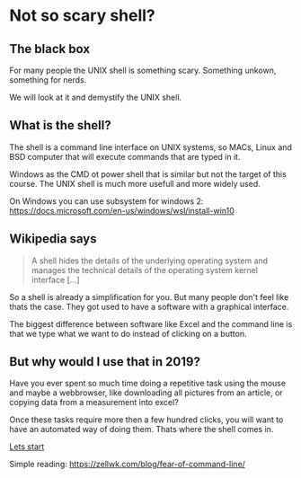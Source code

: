 # Not so scary shell?

## The black box

For many people the UNIX shell is something scary. Something unkown, 
something for nerds.

We will look at it and demystify the UNIX shell.


## What is the shell?
The shell is a command line interface on UNIX systems, so MACs, Linux and BSD
computer that will execute commands that are typed in it.

Windows as the CMD ot power shell that is similar but not the target of this
course. The UNIX shell is much more usefull and more widely used.

On Windows you can use subsystem for windows 2: https://docs.microsoft.com/en-us/windows/wsl/install-win10

## Wikipedia says

>A shell hides the details of the underlying operating system and manages the technical details of the operating system kernel interface [...]

So a shell is already a simplification for you. But many people don't feel like
thats the case. They got used to have a software with a graphical interface. 

The biggest difference between software like Excel and the command line is that
we type what we want to do instead of clicking on a button.

## But why would I use that in 2019?
Have you ever spent so much time doing a repetitive task using the mouse and 
maybe a webbrowser, like downloading all pictures from an article, or copying data from a measurement into excel?

Once these tasks require more then a few hundred clicks, you will want to have 
an automated way of doing them. Thats where the shell comes in.

[Lets start](steps/1_opening.md)


Simple reading: https://zellwk.com/blog/fear-of-command-line/
